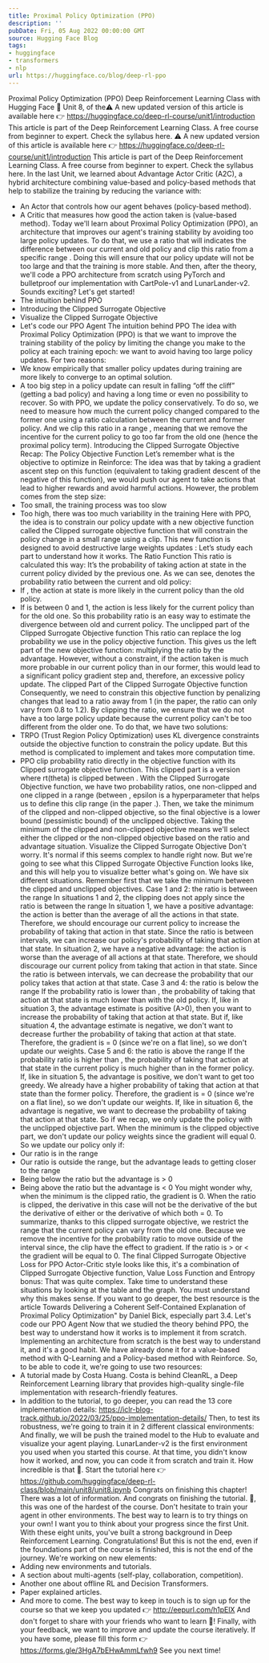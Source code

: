```yaml
---
title: Proximal Policy Optimization (PPO)
description: ''
pubDate: Fri, 05 Aug 2022 00:00:00 GMT
source: Hugging Face Blog
tags:
- huggingface
- transformers
- nlp
url: https://huggingface.co/blog/deep-rl-ppo
---
```


Proximal Policy Optimization (PPO)
Deep Reinforcement Learning Class with Hugging Face 🤗
Unit 8, of the⚠️ A new updated version of this article is available here 👉 https://huggingface.co/deep-rl-course/unit1/introduction
This article is part of the Deep Reinforcement Learning Class. A free course from beginner to expert. Check the syllabus here.
⚠️ A new updated version of this article is available here 👉 https://huggingface.co/deep-rl-course/unit1/introduction
This article is part of the Deep Reinforcement Learning Class. A free course from beginner to expert. Check the syllabus here.
In the last Unit, we learned about Advantage Actor Critic (A2C), a hybrid architecture combining value-based and policy-based methods that help to stabilize the training by reducing the variance with:
- An Actor that controls how our agent behaves (policy-based method).
- A Critic that measures how good the action taken is (value-based method).
Today we'll learn about Proximal Policy Optimization (PPO), an architecture that improves our agent's training stability by avoiding too large policy updates. To do that, we use a ratio that will indicates the difference between our current and old policy and clip this ratio from a specific range .
Doing this will ensure that our policy update will not be too large and that the training is more stable.
And then, after the theory, we'll code a PPO architecture from scratch using PyTorch and bulletproof our implementation with CartPole-v1 and LunarLander-v2.
Sounds exciting? Let's get started!
- The intuition behind PPO
- Introducing the Clipped Surrogate Objective
- Visualize the Clipped Surrogate Objective
- Let's code our PPO Agent
The intuition behind PPO
The idea with Proximal Policy Optimization (PPO) is that we want to improve the training stability of the policy by limiting the change you make to the policy at each training epoch: we want to avoid having too large policy updates.
For two reasons:
- We know empirically that smaller policy updates during training are more likely to converge to an optimal solution.
- A too big step in a policy update can result in falling “off the cliff” (getting a bad policy) and having a long time or even no possibility to recover.
So with PPO, we update the policy conservatively. To do so, we need to measure how much the current policy changed compared to the former one using a ratio calculation between the current and former policy. And we clip this ratio in a range , meaning that we remove the incentive for the current policy to go too far from the old one (hence the proximal policy term).
Introducing the Clipped Surrogate Objective
Recap: The Policy Objective Function
Let’s remember what is the objective to optimize in Reinforce:
The idea was that by taking a gradient ascent step on this function (equivalent to taking gradient descent of the negative of this function), we would push our agent to take actions that lead to higher rewards and avoid harmful actions.
However, the problem comes from the step size:
- Too small, the training process was too slow
- Too high, there was too much variability in the training
Here with PPO, the idea is to constrain our policy update with a new objective function called the Clipped surrogate objective function that will constrain the policy change in a small range using a clip.
This new function is designed to avoid destructive large weights updates :
Let’s study each part to understand how it works.
The Ratio Function
This ratio is calculated this way:
It’s the probability of taking action at state in the current policy divided by the previous one.
As we can see, denotes the probability ratio between the current and old policy:
- If , the action at state is more likely in the current policy than the old policy.
- If is between 0 and 1, the action is less likely for the current policy than for the old one.
So this probability ratio is an easy way to estimate the divergence between old and current policy.
The unclipped part of the Clipped Surrogate Objective function
This ratio can replace the log probability we use in the policy objective function. This gives us the left part of the new objective function: multiplying the ratio by the advantage.
However, without a constraint, if the action taken is much more probable in our current policy than in our former, this would lead to a significant policy gradient step and, therefore, an excessive policy update.
The clipped Part of the Clipped Surrogate Objective function
Consequently, we need to constrain this objective function by penalizing changes that lead to a ratio away from 1 (in the paper, the ratio can only vary from 0.8 to 1.2).
By clipping the ratio, we ensure that we do not have a too large policy update because the current policy can't be too different from the older one.
To do that, we have two solutions:
- TRPO (Trust Region Policy Optimization) uses KL divergence constraints outside the objective function to constrain the policy update. But this method is complicated to implement and takes more computation time.
- PPO clip probability ratio directly in the objective function with its Clipped surrogate objective function.
This clipped part is a version where rt(theta) is clipped between .
With the Clipped Surrogate Objective function, we have two probability ratios, one non-clipped and one clipped in a range (between , epsilon is a hyperparameter that helps us to define this clip range (in the paper .).
Then, we take the minimum of the clipped and non-clipped objective, so the final objective is a lower bound (pessimistic bound) of the unclipped objective.
Taking the minimum of the clipped and non-clipped objective means we'll select either the clipped or the non-clipped objective based on the ratio and advantage situation.
Visualize the Clipped Surrogate Objective
Don't worry. It's normal if this seems complex to handle right now. But we're going to see what this Clipped Surrogate Objective Function looks like, and this will help you to visualize better what's going on.
We have six different situations. Remember first that we take the minimum between the clipped and unclipped objectives.
Case 1 and 2: the ratio is between the range
In situations 1 and 2, the clipping does not apply since the ratio is between the range
In situation 1, we have a positive advantage: the action is better than the average of all the actions in that state. Therefore, we should encourage our current policy to increase the probability of taking that action in that state.
Since the ratio is between intervals, we can increase our policy's probability of taking that action at that state.
In situation 2, we have a negative advantage: the action is worse than the average of all actions at that state. Therefore, we should discourage our current policy from taking that action in that state.
Since the ratio is between intervals, we can decrease the probability that our policy takes that action at that state.
Case 3 and 4: the ratio is below the range
If the probability ratio is lower than , the probability of taking that action at that state is much lower than with the old policy.
If, like in situation 3, the advantage estimate is positive (A>0), then you want to increase the probability of taking that action at that state.
But if, like situation 4, the advantage estimate is negative, we don't want to decrease further the probability of taking that action at that state. Therefore, the gradient is = 0 (since we're on a flat line), so we don't update our weights.
Case 5 and 6: the ratio is above the range
If the probability ratio is higher than , the probability of taking that action at that state in the current policy is much higher than in the former policy.
If, like in situation 5, the advantage is positive, we don't want to get too greedy. We already have a higher probability of taking that action at that state than the former policy. Therefore, the gradient is = 0 (since we're on a flat line), so we don't update our weights.
If, like in situation 6, the advantage is negative, we want to decrease the probability of taking that action at that state.
So if we recap, we only update the policy with the unclipped objective part. When the minimum is the clipped objective part, we don't update our policy weights since the gradient will equal 0.
So we update our policy only if:
- Our ratio is in the range
- Our ratio is outside the range, but the advantage leads to getting closer to the range
- Being below the ratio but the advantage is > 0
- Being above the ratio but the advantage is < 0
You might wonder why, when the minimum is the clipped ratio, the gradient is 0. When the ratio is clipped, the derivative in this case will not be the derivative of the but the derivative of either or the derivative of which both = 0.
To summarize, thanks to this clipped surrogate objective, we restrict the range that the current policy can vary from the old one. Because we remove the incentive for the probability ratio to move outside of the interval since, the clip have the effect to gradient. If the ratio is > or < the gradient will be equal to 0.
The final Clipped Surrogate Objective Loss for PPO Actor-Critic style looks like this, it's a combination of Clipped Surrogate Objective function, Value Loss Function and Entropy bonus:
That was quite complex. Take time to understand these situations by looking at the table and the graph. You must understand why this makes sense. If you want to go deeper, the best resource is the article Towards Delivering a Coherent Self-Contained Explanation of Proximal Policy Optimization" by Daniel Bick, especially part 3.4.
Let's code our PPO Agent
Now that we studied the theory behind PPO, the best way to understand how it works is to implement it from scratch.
Implementing an architecture from scratch is the best way to understand it, and it's a good habit. We have already done it for a value-based method with Q-Learning and a Policy-based method with Reinforce.
So, to be able to code it, we're going to use two resources:
- A tutorial made by Costa Huang. Costa is behind CleanRL, a Deep Reinforcement Learning library that provides high-quality single-file implementation with research-friendly features.
- In addition to the tutorial, to go deeper, you can read the 13 core implementation details: https://iclr-blog-track.github.io/2022/03/25/ppo-implementation-details/
Then, to test its robustness, we're going to train it in 2 different classical environments:
And finally, we will be push the trained model to the Hub to evaluate and visualize your agent playing.
LunarLander-v2 is the first environment you used when you started this course. At that time, you didn't know how it worked, and now, you can code it from scratch and train it. How incredible is that 🤩.
Start the tutorial here 👉 https://github.com/huggingface/deep-rl-class/blob/main/unit8/unit8.ipynb
Congrats on finishing this chapter! There was a lot of information. And congrats on finishing the tutorial. 🥳, this was one of the hardest of the course.
Don't hesitate to train your agent in other environments. The best way to learn is to try things on your own!
I want you to think about your progress since the first Unit. With these eight units, you've built a strong background in Deep Reinforcement Learning. Congratulations!
But this is not the end, even if the foundations part of the course is finished, this is not the end of the journey. We're working on new elements:
- Adding new environments and tutorials.
- A section about multi-agents (self-play, collaboration, competition).
- Another one about offline RL and Decision Transformers.
- Paper explained articles.
- And more to come.
The best way to keep in touch is to sign up for the course so that we keep you updated 👉 http://eepurl.com/h1pElX
And don't forget to share with your friends who want to learn 🤗!
Finally, with your feedback, we want to improve and update the course iteratively. If you have some, please fill this form 👉 https://forms.gle/3HgA7bEHwAmmLfwh9
See you next time!